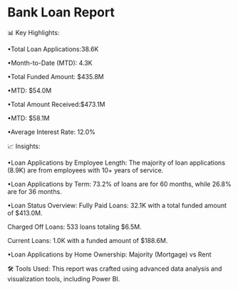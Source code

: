 # Bank Loan Report

📊 Key Highlights:

•Total Loan Applications:38.6K

•Month-to-Date (MTD): 4.3K

•Total Funded Amount: $435.8M

•MTD: $54.0M

•Total Amount Received:$473.1M

•MTD: $58.1M

•Average Interest Rate: 12.0%


📈 Insights:

•Loan Applications by Employee Length:
The majority of loan applications (8.9K) are from employees with 10+ years of service.


•Loan Applications by Term:
73.2% of loans are for 60 months, while 26.8% are for 36 months.


•Loan Status Overview:
 Fully Paid Loans: 32.1K with a total funded amount of $413.0M.
 
 Charged Off Loans: 533 loans totaling $6.5M.
 
 Current Loans: 1.0K with a funded amount of $188.6M.
 
•Loan Applications by Home Ownership:
 Majority (Mortgage) vs Rent




🛠️ Tools Used: This report was crafted using advanced data analysis and visualization tools, including Power BI.

